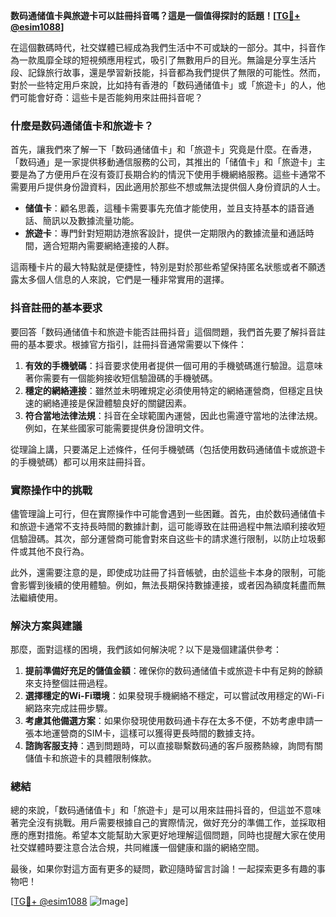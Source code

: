 **数码通储值卡與旅遊卡可以註冊抖音嗎？這是一個值得探討的話題！[[TG💪+ @esim1088](https://t.me/s/esim1088)]**

在這個數碼時代，社交媒體已經成為我們生活中不可或缺的一部分。其中，抖音作為一款風靡全球的短視頻應用程式，吸引了無數用戶的目光。無論是分享生活片段、記錄旅行故事，還是學習新技能，抖音都為我們提供了無限的可能性。然而，對於一些特定用戶來說，比如持有香港的「数码通储值卡」或「旅遊卡」的人，他們可能會好奇：這些卡是否能夠用來註冊抖音呢？

### 什麼是数码通储值卡和旅遊卡？

首先，讓我們來了解一下「数码通储值卡」和「旅遊卡」究竟是什麼。在香港，「数码通」是一家提供移動通信服務的公司，其推出的「储值卡」和「旅遊卡」主要是為了方便用戶在沒有簽訂長期合約的情況下使用手機網絡服務。這些卡通常不需要用戶提供身份證資料，因此適用於那些不想或無法提供個人身份資訊的人士。

- **储值卡**：顧名思義，這種卡需要事先充值才能使用，並且支持基本的語音通話、簡訊以及數據流量功能。
- **旅遊卡**：專門針對短期訪港旅客設計，提供一定期限內的數據流量和通話時間，適合短期內需要網絡連接的人群。

這兩種卡片的最大特點就是便捷性，特別是對於那些希望保持匿名狀態或者不願透露太多個人信息的人來說，它們是一種非常實用的選擇。

### 抖音註冊的基本要求

要回答「数码通储值卡和旅遊卡能否註冊抖音」這個問題，我們首先要了解抖音註冊的基本要求。根據官方指引，註冊抖音通常需要以下條件：

1. **有效的手機號碼**：抖音要求使用者提供一個可用的手機號碼進行驗證。這意味著你需要有一個能夠接收短信驗證碼的手機號碼。
2. **穩定的網絡連接**：雖然並未明確規定必須使用特定的網絡運營商，但穩定且快速的網絡連接是保證體驗良好的關鍵因素。
3. **符合當地法律法規**：抖音在全球範圍內運營，因此也需遵守當地的法律法規。例如，在某些國家可能需要提供身份證明文件。

從理論上講，只要滿足上述條件，任何手機號碼（包括使用数码通储值卡或旅遊卡的手機號碼）都可以用來註冊抖音。

### 實際操作中的挑戰

儘管理論上可行，但在實際操作中可能會遇到一些困難。首先，由於数码通储值卡和旅遊卡通常不支持長時間的數據計劃，這可能導致在註冊過程中無法順利接收短信驗證碼。其次，部分運營商可能會對來自这些卡的請求進行限制，以防止垃圾郵件或其他不良行為。

此外，還需要注意的是，即使成功註冊了抖音帳號，由於這些卡本身的限制，可能會影響到後續的使用體驗。例如，無法長期保持數據連接，或者因為額度耗盡而無法繼續使用。

### 解決方案與建議

那麼，面對這樣的困境，我們該如何解決呢？以下是幾個建議供參考：

1. **提前準備好充足的儲值金額**：確保你的数码通储值卡或旅遊卡中有足夠的餘額來支持整個註冊過程。
2. **選擇穩定的Wi-Fi環境**：如果發現手機網絡不穩定，可以嘗試改用穩定的Wi-Fi網路來完成註冊步驟。
3. **考慮其他備選方案**：如果你發現使用数码通卡存在太多不便，不妨考慮申請一張本地運營商的SIM卡，這樣可以獲得更長時間的數據支持。
4. **諮詢客服支持**：遇到問題時，可以直接聯繫数码通的客戶服務熱線，詢問有關儲值卡和旅遊卡的具體限制條款。

### 總結

總的來說，「数码通储值卡」和「旅遊卡」是可以用來註冊抖音的，但這並不意味著完全沒有挑戰。用戶需要根據自己的實際情況，做好充分的準備工作，並採取相應的應對措施。希望本文能幫助大家更好地理解這個問題，同時也提醒大家在使用社交媒體時要注意合法合規，共同維護一個健康和諧的網絡空間。

最後，如果你對這方面有更多的疑問，歡迎隨時留言討論！一起探索更多有趣的事物吧！

[[TG💪+ @esim1088](https://t.me/s/esim1088) ![Image](https://i.postimg.cc/4NQfJmqS/Snipaste-2025-05-13-00-14-12.png)]